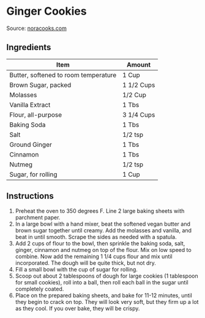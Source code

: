 # Ginger Cookies

Source: [noracooks.com](https://www.noracooks.com/vegan-ginger-cookies/)

## Ingredients
| **Item**                             | **Amount** |
| ------------------------------------ | ---------- |
| Butter, softened to room temperature | 1 Cup      |
| Brown Sugar, packed                  | 1 1/2 Cups |
| Molasses                             | 1/2 Cup    |
| Vanilla Extract                      | 1 Tbs      |
| Flour, all-purpose                   | 3 1/4 Cups |
| Baking Soda                          | 1 Tbs      |
| Salt                                 | 1/2 tsp    |
| Ground Ginger                        | 1 Tbs      |
| Cinnamon                             | 1 Tbs      |
| Nutmeg                               | 1/2 tsp    |
| Sugar, for rolling                   | 1 Cup      |

## Instructions
1. Preheat the oven to 350 degrees F. Line 2 large baking sheets with parchment paper.
2. In a large bowl with a hand mixer, beat the softened vegan butter and brown sugar together until creamy. Add the molasses and vanilla, and beat in until smooth. Scrape the sides as needed with a spatula.
3. Add 2 cups of flour to the bowl, then sprinkle the baking soda, salt, ginger, cinnamon and nutmeg on top of the flour. Mix on low speed to combine. Now add the remaining 1 1/4 cups flour and mix until incorporated. The dough will be quite thick, but not dry.
4. Fill a small bowl with the cup of sugar for rolling.
5. Scoop out about 2 tablespoons of dough for large cookies (1 tablespoon for small cookies), roll into a ball, then roll each ball in the sugar until completely coated.
6. Place on the prepared baking sheets, and bake for 11-12 minutes, until they begin to crack on top. They will look very soft, but they firm up a lot as they cool. If you over bake, they will be crispy.
